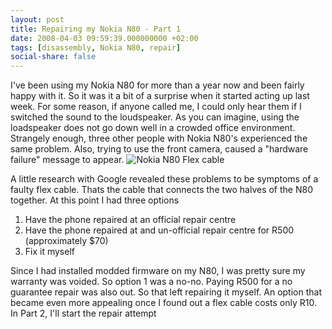 ```yaml
---
layout: post
title: Repairing my Nokia N80 - Part 1
date: 2008-04-03 09:59:39.000000000 +02:00
tags: [disassembly, Nokia N80, repair]
social-share: false
---
```

I've been using my Nokia N80 for more than a year now and been fairly happy with it.
So it was it a bit of a surprise when it started acting up last week. For some reason, if anyone called me, I could only hear them if I switched the sound to the loudspeaker.
As you can imagine, using the loadspeaker does not go down well in a crowded office environment.
Strangely enough, three other people with Nokia N80's experienced the same problem.
Also, trying to use the front camera, caused a "hardware failure" message to appear.
![Nokia N80 Flex cable](/assets/images/nokia-n80-flex-cable.jpg)


A little research with Google revealed these problems to be symptoms of a faulty flex cable. Thats the cable that connects the two halves of the N80 together.
At this point I had three options

1. Have the phone repaired at an official repair centre
2. Have the phone repaired at and un-official repair centre for R500 (approximately $70)
3. Fix it myself

Since I had installed modded firmware on my N80, I was pretty sure my warranty was voided. So option 1 was a no-no. Paying R500 for a no guarantee repair was also out.
So that left repairing it myself. An option that became even more appealing once I found out a flex cable costs only R10.
In Part 2, I'll start the repair attempt
